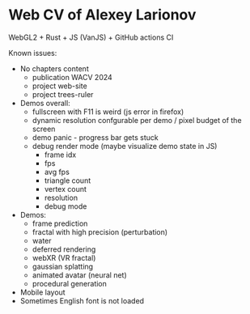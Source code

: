 # Web CV of Alexey Larionov
WebGL2 + Rust + JS (VanJS) + GitHub actions CI

Known issues:
- No chapters content
   - publication WACV 2024
   - project web-site
   - project trees-ruler
- Demos overall:
   - fullscreen with F11 is weird (js error in firefox)
   - dynamic resolution confgurable per demo / pixel budget of the screen
   - demo panic - progress bar gets stuck
   - debug render mode (maybe visualize demo state in JS)
      - frame idx
      - fps
      - avg fps
      - triangle count
      - vertex count
      - resolution
      - debug mode 
- Demos:
   - frame prediction
   - fractal with high precision (perturbation)
   - water
   - deferred rendering
   - webXR (VR fractal)
   - gaussian splatting
   - animated avatar (neural net)
   - procedural generation
- Mobile layout
- Sometimes English font is not loaded
